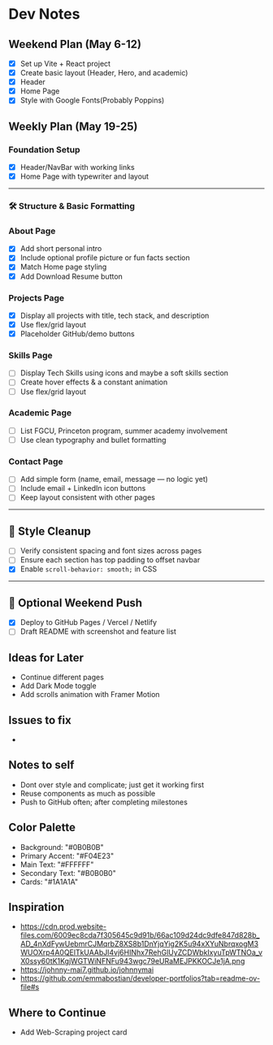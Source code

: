 # Dev Notes

## Weekend Plan (May 6-12)

- [x] Set up Vite + React project
- [x] Create basic layout (Header, Hero, and academic)
- [x] Header
- [x] Home Page
- [x] Style with Google Fonts(Probably Poppins)

## Weekly Plan (May 19-25)

### Foundation Setup

- [x] Header/NavBar with working links
- [x] Home Page with typewriter and layout

---

### 🛠️ Structure & Basic Formatting

### About Page

- [x] Add short personal intro
- [x] Include optional profile picture or fun facts section
- [x] Match Home page styling
- [x] Add Download Resume button

### Projects Page

- [x] Display all projects with title, tech stack, and description
- [x] Use flex/grid layout
- [x] Placeholder GitHub/demo buttons

### Skills Page

- [ ] Display Tech Skills using icons and maybe a soft skills section
- [ ] Create hover effects & a constant animation
- [ ] Use flex/grid layout

### Academic Page

- [ ] List FGCU, Princeton program, summer academy involvement
- [ ] Use clean typography and bullet formatting

### Contact Page

- [ ] Add simple form (name, email, message — no logic yet)
- [ ] Include email + LinkedIn icon buttons
- [ ] Keep layout consistent with other pages

---

## 🎨 Style Cleanup

- [ ] Verify consistent spacing and font sizes across pages
- [ ] Ensure each section has top padding to offset navbar
- [x] Enable `scroll-behavior: smooth;` in CSS

---

## 🚀 Optional Weekend Push

- [x] Deploy to GitHub Pages / Vercel / Netlify
- [ ] Draft README with screenshot and feature list

## Ideas for Later

- Continue different pages
- Add Dark Mode toggle
- Add scrolls animation with Framer Motion

## Issues to fix

-

## Notes to self

- Dont over style and complicate; just get it working first
- Reuse components as much as possible
- Push to GitHub often; after completing milestones

## Color Palette

- Background: "#0B0B0B"
- Primary Accent: "#F04E23"
- Main Text: "#FFFFFF"
- Secondary Text: "#B0B0B0"
- Cards: "#1A1A1A"

## Inspiration

- https://cdn.prod.website-files.com/6009ec8cda7f305645c9d91b/66ac109d24dc9dfe847d828b_AD_4nXdFywUebmrCJMqrbZ8XS8b1DnYjqYig2K5u94xXYuNbrqxogM3WUOXrp4A0QElTkUAAbJl4vj6HINhx7RehGlUyZCDWbkIxyuTpWTNOa_vX0ssy60tK1KgjWGTWiNFNFu943wgc79eURaMEJPKKOCJe1jA.png
- https://johnny-mai7.github.io/johnnymai
- https://github.com/emmabostian/developer-portfolios?tab=readme-ov-file#s

## Where to Continue

- Add Web-Scraping project card
